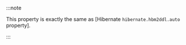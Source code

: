  :::note

  This property is exactly the same as [Hibernate `hibernate.hbm2ddl.auto` property].

  :::
